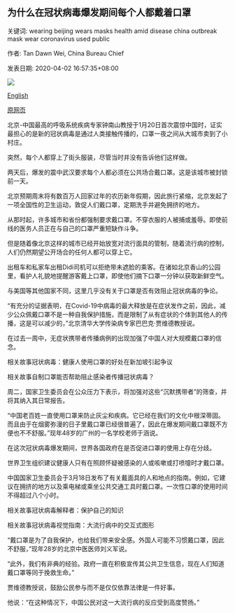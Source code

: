 ## 为什么在冠状病毒爆发期间每个人都戴着口罩

关键词: wearing beijing wears masks health amid disease china outbreak mask wear coronavirus used public

作者: Tan Dawn Wei, China Bureau Chief

发表日期: 2020-04-02 16:57:35+08:00

![](https://www.straitstimes.com/sites/default/files/styles/x_large/public/articles/2020/04/02/yq-chncov2-02042020.jpg?itok=jOZ7IsYp)

[English](Why%20everyone%20wears%20a%20mask%20in%20China%20amid%20coronavirus%20outbreak.md)

[原网页](https://www.straitstimes.com/asia/east-asia/why-everyone-wears-a-mask-in-china)

北京-中国最高的呼吸系统疾病专家钟南山教授于1月20日首次震惊中国时，证实最担心的是新的冠状病毒是通过人类接触传播的，口罩一夜之间从大城市卖到了小村庄。

突然，每个人都穿上了街头服装，尽管当时并没有告诉他们这样做。

两天后，爆发的震中武汉要求每个人都必须在公共场合戴口罩。这是该城市被封锁前一天。

北京预期周末将有数百万人回家过年的农历新年假期，因此旅行紧缩，北京发起了一项全国性的卫生运动，敦促人们戴口罩，定期洗手并避免拥挤的地方。

从那时起，许多城市和省份都强制要求戴口罩。不穿衣服的人被捕或羞辱。即使前线的医务人员正在与自己的口罩严重短缺作斗争。

但是随着像北京这样的城市已经开始放宽对流行面具的管制，随着流行病的控制，人们仍然期望公开场合的任何人都可以穿上它。

出租车和私家车出租Didi司机可以拒绝带未遮脸的乘客。在诸如北京香山的公园里，看护人礼貌地提醒游客戴上口罩，即使他们摘下口罩一分钟以获取新鲜空气。

与美国等其他国家不同，这里几乎没有关于口罩是否有效阻止冠状病毒的争论。

“有充分的证据表明，在Covid-19中病毒的最大释放是在症状发作之前，因此，减少公众佩戴口罩不是一种自我保护措施，而是限制了从有症状的个体到其他人的传播，这是可以减少的，”北京清华大学传染病专家巴巴克·贾维德教授说。

在过去一周中，无症状携带者传播病例的出现加强了中国人对大规模戴口罩的信念。

相关故事冠状病毒：健康人使用口罩的好处在新加坡引起争议

相关故事自制口罩能否帮助阻止感染者传播冠状病毒？

周二，国家卫生委员会在公众压力下表示，将加强对这些“沉默携带者”的筛查，并将其纳入其日常报告。

“中国老百姓一直使用口罩来防止灰尘和疾病。它已经在我们的文化中根深蒂固。而且由于在烟雾弥漫的日子里戴口罩已经很普遍了，因此在爆发期间戴口罩既不方便也不不舒服。”现年48岁的广州的一名学校老师于涵说。

在这次冠状病毒爆发期间，世界各国政府在是否促进口罩的使用上存在分歧。

世界卫生组织建议健康人只有在照顾怀疑被感染的人或咳嗽或打喷嚏时才戴口罩。

中国国家卫生委员会于3月18日发布了有关戴面具的人和地点的指南。例如，它建议在拥挤的地方以及乘电梯或乘坐公共交通工具时戴口罩。一次性口罩的使用时间不得超过八个小时。

相关故事冠状病毒解释者：保护自己的知识

相关故事冠状病毒视觉指南：大流行病中的交互式图形

“戴口罩是为了自我保护，也给我们带来安全感。外国人可能不习惯戴口罩，因此不舒服，”现年28岁的北京中医医师刘义军说。

“此外，我们有非典的经验。政府一直在积极宣传其公共卫生信息，现在人们知道戴口罩等同于挽救生命。”

贾维德教授说，鼓励公民参与而不是仅仅依靠法律是一件好事。

他说：“在这种情况下，中国公民对这一大流行病的反应受到高度赞扬。”